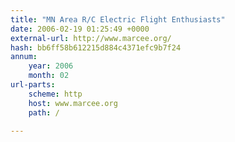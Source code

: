 ```yaml
---
title: "MN Area R/C Electric Flight Enthusiasts"
date: 2006-02-19 01:25:49 +0000
external-url: http://www.marcee.org/
hash: bb6ff58b612215d884c4371efc9b7f24
annum:
    year: 2006
    month: 02
url-parts:
    scheme: http
    host: www.marcee.org
    path: /

---
```



